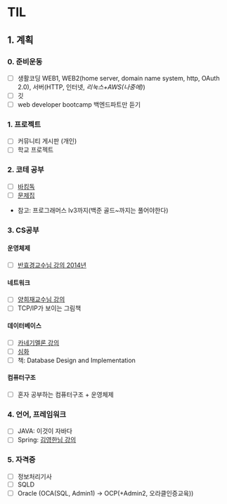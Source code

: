 # TIL
## 1. 계획
### 0. 준비운동
- [ ] 생활코딩 WEB1, WEB2(home server, domain name system, http, OAuth 2.0), 서버(HTTP, 인터넷, *리눅스+AWS(나중에)*)
- [ ] 깃
- [ ] web developer bootcamp 백엔드파트만 듣기
### 1. 프로젝트
- [ ] 커뮤니티 게시판 (개인)
- [ ] 학교 프로젝트
### 2. 코테 공부
- [ ] [바킹독](https://blog.encrypted.gg/921)
- [ ] [문제집](https://github.com/encrypted-def/basic-algo-lecture/blob/master/workbook.md)
- 참고: 프로그래머스 lv3까지(백준 골드~까지는 풀어야한다)
### 3. CS공부
#### 운영체제
- [ ] [반효경교수님 강의 2014년](http://www.kocw.net/home/search/kemView.do?kemId=1046323)
#### 네트워크
- [ ] [양희재교수님 강의](http://www.kocw.net/home/search/kemView.do?kemId=978503)
- [ ] TCP/IP가 보이는 그림책
#### 데이터베이스
- [ ] [카네기멜론 강의](https://www.youtube.com/watch?v=v4bU6n97Vr8&list=PLSE8ODhjZXjZaHA6QcxDfJ0SIWBzQFKEG&index=1&ab_channel=CMUDatabaseGroup)    
- [ ] [심화](https://15721.courses.cs.cmu.edu/spring2020/)
- [ ] 책: Database Design and Implementation
#### 컴퓨터구조
- [ ] 혼자 공부하는 컴퓨터구조 + 운영체제
### 4. 언어, 프레임워크
- [ ] JAVA: 이것이 자바다
- [ ] Spring: [김영한님 강의](https://www.inflearn.com/course/%EC%8A%A4%ED%94%84%EB%A7%81-%ED%95%B5%EC%8B%AC-%EC%9B%90%EB%A6%AC-%EA%B8%B0%EB%B3%B8%ED%8E%B8/dashboard)
### 5. 자격증
- [ ] 정보처리기사
- [ ] SQLD
- [ ] Oracle (OCA(SQL, Admin1) -> OCP(+Admin2, 오라클인증교육))